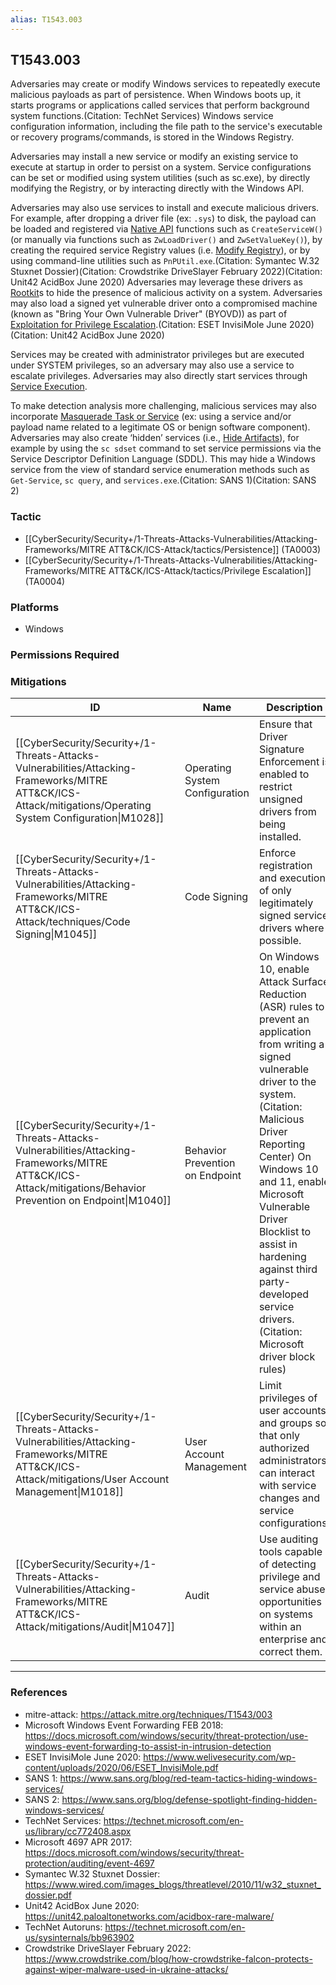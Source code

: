 ```yaml
---
alias: T1543.003
---
```


## T1543.003

Adversaries may create or modify Windows services to repeatedly execute malicious payloads as part of persistence. When Windows boots up, it starts programs or applications called services that perform background system functions.(Citation: TechNet Services) Windows service configuration information, including the file path to the service's executable or recovery programs/commands, is stored in the Windows Registry.

Adversaries may install a new service or modify an existing service to execute at startup in order to persist on a system. Service configurations can be set or modified using system utilities (such as sc.exe), by directly modifying the Registry, or by interacting directly with the Windows API. 

Adversaries may also use services to install and execute malicious drivers. For example, after dropping a driver file (ex: `.sys`) to disk, the payload can be loaded and registered via [Native API](https://attack.mitre.org/techniques/T1106) functions such as `CreateServiceW()` (or manually via functions such as `ZwLoadDriver()` and `ZwSetValueKey()`), by creating the required service Registry values (i.e. [Modify Registry](https://attack.mitre.org/techniques/T1112)), or by using command-line utilities such as `PnPUtil.exe`.(Citation: Symantec W.32 Stuxnet Dossier)(Citation: Crowdstrike DriveSlayer February 2022)(Citation: Unit42 AcidBox June 2020) Adversaries may leverage these drivers as [Rootkit](https://attack.mitre.org/techniques/T1014)s to hide the presence of malicious activity on a system. Adversaries may also load a signed yet vulnerable driver onto a compromised machine (known as "Bring Your Own Vulnerable Driver" (BYOVD)) as part of [Exploitation for Privilege Escalation](https://attack.mitre.org/techniques/T1068).(Citation: ESET InvisiMole June 2020)(Citation: Unit42 AcidBox June 2020)

Services may be created with administrator privileges but are executed under SYSTEM privileges, so an adversary may also use a service to escalate privileges. Adversaries may also directly start services through [Service Execution](https://attack.mitre.org/techniques/T1569/002).

To make detection analysis more challenging, malicious services may also incorporate [Masquerade Task or Service](https://attack.mitre.org/techniques/T1036/004) (ex: using a service and/or payload name related to a legitimate OS or benign software component). Adversaries may also create ‘hidden’ services (i.e., [Hide Artifacts](https://attack.mitre.org/techniques/T1564)), for example by using the `sc sdset` command to set service permissions via the Service Descriptor Definition Language (SDDL). This may hide a Windows service from the view of standard service enumeration methods such as `Get-Service`, `sc query`, and `services.exe`.(Citation: SANS 1)(Citation: SANS 2)


### Tactic
- [[CyberSecurity/Security+/1-Threats-Attacks-Vulnerabilities/Attacking-Frameworks/MITRE ATT&CK/ICS-Attack/tactics/Persistence]] (TA0003)
- [[CyberSecurity/Security+/1-Threats-Attacks-Vulnerabilities/Attacking-Frameworks/MITRE ATT&CK/ICS-Attack/tactics/Privilege Escalation]] (TA0004)

### Platforms
- Windows

### Permissions Required

### Mitigations

| ID | Name | Description |
| --- | --- | --- |
| [[CyberSecurity/Security+/1-Threats-Attacks-Vulnerabilities/Attacking-Frameworks/MITRE ATT&CK/ICS-Attack/mitigations/Operating System Configuration\|M1028]] | Operating System Configuration | Ensure that Driver Signature Enforcement is enabled to restrict unsigned drivers from being installed.  |
| [[CyberSecurity/Security+/1-Threats-Attacks-Vulnerabilities/Attacking-Frameworks/MITRE ATT&CK/ICS-Attack/techniques/Code Signing\|M1045]] | Code Signing | Enforce registration and execution of only legitimately signed service drivers where possible. |
| [[CyberSecurity/Security+/1-Threats-Attacks-Vulnerabilities/Attacking-Frameworks/MITRE ATT&CK/ICS-Attack/mitigations/Behavior Prevention on Endpoint\|M1040]] | Behavior Prevention on Endpoint | On Windows 10, enable Attack Surface Reduction (ASR) rules to prevent an application from writing a signed vulnerable driver to the system.(Citation: Malicious Driver Reporting Center) On Windows 10 and 11, enable Microsoft Vulnerable Driver Blocklist to assist in hardening against third party-developed service drivers.(Citation: Microsoft driver block rules)   |
| [[CyberSecurity/Security+/1-Threats-Attacks-Vulnerabilities/Attacking-Frameworks/MITRE ATT&CK/ICS-Attack/mitigations/User Account Management\|M1018]] | User Account Management | Limit privileges of user accounts and groups so that only authorized administrators can interact with service changes and service configurations.  |
| [[CyberSecurity/Security+/1-Threats-Attacks-Vulnerabilities/Attacking-Frameworks/MITRE ATT&CK/ICS-Attack/mitigations/Audit\|M1047]] | Audit | Use auditing tools capable of detecting privilege and service abuse opportunities on systems within an enterprise and correct them.  |


---
### References

- mitre-attack: https://attack.mitre.org/techniques/T1543/003
- Microsoft Windows Event Forwarding FEB 2018: https://docs.microsoft.com/windows/security/threat-protection/use-windows-event-forwarding-to-assist-in-intrusion-detection
- ESET InvisiMole June 2020: https://www.welivesecurity.com/wp-content/uploads/2020/06/ESET_InvisiMole.pdf
- SANS 1: https://www.sans.org/blog/red-team-tactics-hiding-windows-services/
- SANS 2: https://www.sans.org/blog/defense-spotlight-finding-hidden-windows-services/
- TechNet Services: https://technet.microsoft.com/en-us/library/cc772408.aspx
- Microsoft 4697 APR 2017: https://docs.microsoft.com/windows/security/threat-protection/auditing/event-4697
- Symantec W.32 Stuxnet Dossier: https://www.wired.com/images_blogs/threatlevel/2010/11/w32_stuxnet_dossier.pdf
- Unit42 AcidBox June 2020: https://unit42.paloaltonetworks.com/acidbox-rare-malware/
- TechNet Autoruns: https://technet.microsoft.com/en-us/sysinternals/bb963902
- Crowdstrike DriveSlayer February 2022: https://www.crowdstrike.com/blog/how-crowdstrike-falcon-protects-against-wiper-malware-used-in-ukraine-attacks/
